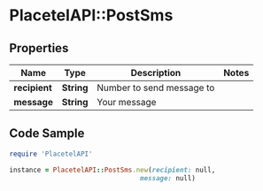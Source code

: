 # PlacetelAPI::PostSms

## Properties

Name | Type | Description | Notes
------------ | ------------- | ------------- | -------------
**recipient** | **String** | Number to send message to | 
**message** | **String** | Your message | 

## Code Sample

```ruby
require 'PlacetelAPI'

instance = PlacetelAPI::PostSms.new(recipient: null,
                                 message: null)
```


